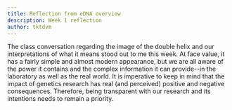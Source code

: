 ```yaml
---
title: Reflection from eDNA overview
description: Week 1 reflection
author: tktdvm
---
```


The class conversation regarding the image of the double helix and our interpretations of what it means stood out to me this week. At face value, it has a fairly simple and almost modern appearance, but we are all aware of the power it contains and the complex information it can provide--in the laboratory as well as the real world. It is imperative to keep in mind that the impact of genetics research has real (and perceived) positive and negative consequences. Therefore, being transparent with our research and its intentions needs to remain a priority.
